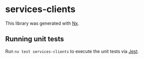 # services-clients

This library was generated with [Nx](https://nx.dev).

## Running unit tests

Run `nx test services-clients` to execute the unit tests via [Jest](https://jestjs.io).
